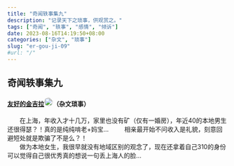 ```yaml
---
title: "奇闻轶事集九"
description: "记录天下之琐事，供观赏之。"
tags: ["奇闻", "轶事", "感情", "倾诉"]
date: 2023-08-16T14:19:50+08:00
categories: ["杂文", "琐事"]
slug: "er-gou-ji-09"
#url: "/"
---
```


## 奇闻轶事集九
#### [友好的金吉拉]()<img src="https://static.tuodan.tech/public/images/anonymous/animal/giraffe.png" style="width:20px; height:20px; border-radius:10px;"/>（杂文琐事）


&emsp;&emsp;在上海，年收入才十几万，家里也没有矿（仅有一婚房），年近40的本地男生还很得瑟？！真的是纯纯啃老+妈宝…  
&emsp;&emsp;相亲最开始不问收入是礼貌，刻意回避短处就是欺骗了不是么？！  
&emsp;&emsp;做为本地女生，我很早就没有地域区别的观念了，现在还拿着自己310的身份可以觉得自己很优秀真的想说一句丢上海人的脸…